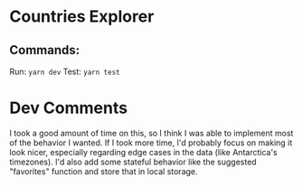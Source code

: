 # Countries Explorer

## Commands:
Run: `yarn dev`
Test: `yarn test` 

# Dev Comments
I took a good amount of time on this, so I think I was able to implement most of the behavior I wanted. If I took more time, I'd probably focus on making it look nicer, especially regarding edge cases in the data (like Antarctica's timezones). I'd also add some stateful behavior like the suggested "favorites" function and store that in local storage.
